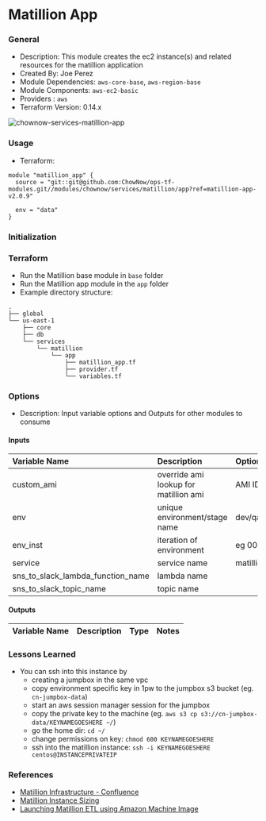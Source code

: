 # Matillion App

### General

* Description: This module creates the ec2 instance(s) and related resources for the matillion application
* Created By: Joe Perez
* Module Dependencies: `aws-core-base`, `aws-region-base`
* Module Components: `aws-ec2-basic`
* Providers : `aws`
* Terraform Version: 0.14.x

![chownow-services-matillion-app](https://github.com/ChowNow/ops-tf-modules/workflows/chownow-services-matillion-app/badge.svg)
### Usage

* Terraform:

```hcl
module "matillion_app" {
  source = "git::git@github.com:ChowNow/ops-tf-modules.git//modules/chownow/services/matillion/app?ref=matillion-app-v2.0.9"

  env = "data"
}
```



### Initialization

### Terraform

* Run the Matillion base module in `base` folder
* Run the Matillion app module in the `app` folder
* Example directory structure:
```
.
├── global
└── us-east-1
    ├── core
    ├── db
    └── services
        └── matillion
            └── app
                ├── matillion_app.tf
                ├── provider.tf
                └── variables.tf
```

### Options

* Description: Input variable options and Outputs for other modules to consume

#### Inputs

| Variable Name                     | Description                           | Options                  |  Type  | Required? | Notes |
| :-------------------------------- | :------------------------------------ | :----------------------- | :----: | :-------: | :---- |
| custom_ami                        | override ami lookup for matillion ami | AMI ID                   | string |    No     | N/A   |
| env                               | unique environment/stage name         | dev/qa/prod/stg/uat/data | string |    Yes    | N/A   |
| env_inst                          | iteration of environment              | eg 00,01,02,etc          | string |    No     | N/A   |
| service                           | service name                          | matillion                | string |    No     | N/A   |
| sns_to_slack_lambda_function_name | lambda name                           |                          | string |    No     | N/A   |
| sns_to_slack_topic_name           | topic name                            |                          | string |    Yes    | N/A   |

#### Outputs

| Variable Name | Description | Type  | Notes |
| :------------ | :---------- | :---: | :---- |


### Lessons Learned


* You can ssh into this instance by
  * creating a jumpbox in the same vpc
  * copy environment specific key in 1pw to the jumpbox s3 bucket (eg. `cn-jumpbox-data`)
  * start an aws session manager session for the jumpbox
  * copy the private key to the machine (eg. `aws s3 cp s3://cn-jumpbox-data/KEYNAMEGOESHERE ~/`)
  * go the home dir: `cd ~/`
  * change permissions on key: `chmod 600 KEYNAMEGOESHERE`
  * ssh into the matillion instance: `ssh -i KEYNAMEGOESHERE centos@INSTANCEPRIVATEIP`


### References

* [Matillion Infrastructure - Confluence](https://chownow.atlassian.net/wiki/spaces/CE/pages/2066612405/Matillion+Infrastructure)
* [Matillion Instance Sizing](https://documentation.matillion.com/docs/1991961)
* [Launching Matillion ETL using Amazon Machine Image](https://documentation.matillion.com/docs/2568307)

